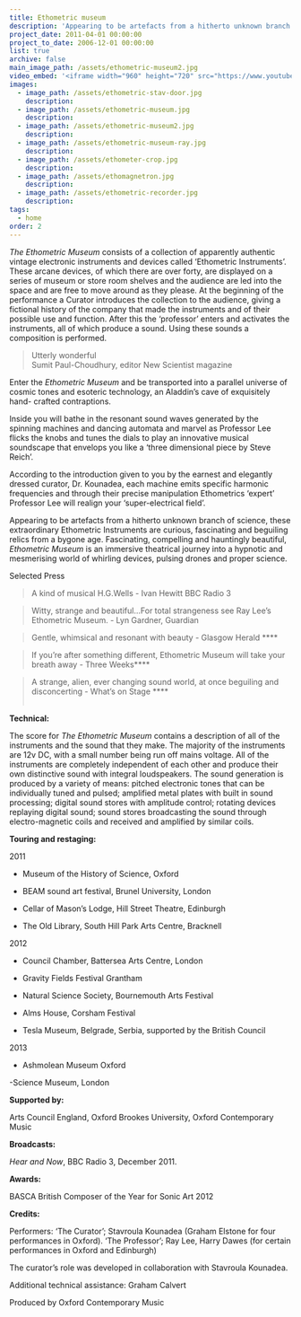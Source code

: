 ```yaml
---
title: Ethometric museum
description: 'Appearing to be artefacts from a hitherto unknown branch of science, Ethometric Instruments are curious, fascinating relics from a bygone age.'
project_date: 2011-04-01 00:00:00
project_to_date: 2006-12-01 00:00:00
list: true
archive: false
main_image_path: /assets/ethometric-museum2.jpg
video_embed: '<iframe width="960" height="720" src="https://www.youtube-nocookie.com/embed/a1A43yG--Vk?rel=0" frameborder="0" allowfullscreen></iframe>'
images:
  - image_path: /assets/ethometric-stav-door.jpg
    description:
  - image_path: /assets/ethometric-museum.jpg
    description:
  - image_path: /assets/ethometric-museum2.jpg
    description:
  - image_path: /assets/ethometric-museum-ray.jpg
    description:
  - image_path: /assets/ethometer-crop.jpg
    description:
  - image_path: /assets/ethomagnetron.jpg
    description:
  - image_path: /assets/ethometric-recorder.jpg
    description:
tags:
  - home
order: 2
---
```



*The Ethometric Museum* consists of a collection of apparently authentic vintage electronic instruments and devices called ‘Ethometric Instruments’. These arcane devices, of which there are over forty, are displayed on a series of museum or store room shelves and the audience are led into the space and are free to move around as they please. At the beginning of the performance a Curator introduces the collection to the audience, giving a fictional history of the company that made the instruments and of their possible use and function. After this the ‘professor’ enters and activates the instruments, all of which produce a sound. Using these sounds a composition is performed.

> Utterly wonderful
> <br>Sumit Paul-Choudhury, editor New Scientist magazine

Enter the *Ethometric Museum* and be transported into a parallel universe of cosmic tones and esoteric technology, an Aladdin’s cave of exquisitely hand- crafted contraptions.&nbsp;

Inside you will bathe in the resonant sound waves generated by the spinning machines and dancing automata and marvel as Professor Lee flicks the knobs and tunes the dials to play an innovative musical soundscape that envelops you like a ‘three dimensional piece by Steve Reich’.

According to the introduction given to you by the earnest and elegantly dressed curator, Dr. Kounadea, each machine emits specific harmonic frequencies and through their precise manipulation Ethometrics ‘expert’ Professor Lee will realign your ‘super-electrical field’.&nbsp;

Appearing to be artefacts from a hitherto unknown branch of science, these extraordinary Ethometric Instruments are curious, fascinating and beguiling relics from a bygone age. Fascinating, compelling and hauntingly beautiful, *Ethometric Museum* is an immersive theatrical journey into a hypnotic and mesmerising world of whirling devices, pulsing drones and proper science.&nbsp;

Selected Press

> A kind of musical H.G.Wells - Ivan Hewitt BBC Radio 3

> Witty, strange and beautiful...For total strangeness see Ray Lee’s Ethometric Museum. - Lyn Gardner, Guardian&nbsp;

> Gentle, whimsical and resonant with beauty - Glasgow Herald \*\*\*\*

> If you’re after something different, Ethometric Museum will take your breath away - Three Weeks\*\*\*\*

> A strange, alien, ever changing sound world, at once beguiling and disconcerting - What’s on Stage \*\*\*\*
> <br>&nbsp;

**Technical:**

The score for *The Ethometric Museum* contains a description of all of the instruments and the sound that they make. The majority of the instruments are 12v DC, with a small number being run off mains voltage. All of the instruments are completely independent of each other and produce their own distinctive sound with integral loudspeakers. The sound generation is produced by a variety of means: pitched electronic tones that can be individually tuned and pulsed; amplified metal plates with built in sound processing; digital sound stores with amplitude control; rotating devices replaying digital sound; sound stores broadcasting the sound through electro-magnetic coils and received and amplified by similar coils.

**Touring and restaging:**

2011

- Museum of the History of Science, Oxford

- BEAM sound art festival, Brunel University, London

- Cellar of Mason’s Lodge, Hill Street Theatre, Edinburgh

- The Old Library, South Hill Park Arts Centre, Bracknell

2012

- Council Chamber, Battersea Arts Centre, London

- Gravity Fields Festival Grantham

- Natural Science Society, Bournemouth Arts Festival

- Alms House, Corsham Festival

- Tesla Museum, Belgrade, Serbia, supported by the British Council

2013

- Ashmolean Museum Oxford

-Science Museum, London

**Supported by:**

Arts Council England, Oxford Brookes University, Oxford Contemporary Music

**Broadcasts:**

*Hear and Now*, BBC Radio 3, December 2011.

**Awards:**

BASCA British Composer of the Year for Sonic Art 2012

**Credits:**

Performers: ‘The Curator’; Stavroula Kounadea (Graham Elstone for four performances in Oxford). ‘The Professor’; Ray Lee, Harry Dawes (for certain performances in Oxford and Edinburgh)

The curator’s role was developed in collaboration with Stavroula Kounadea.

Additional technical assistance: Graham Calvert

Produced by Oxford Contemporary Music